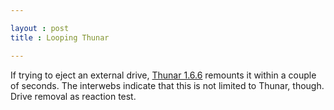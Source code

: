 ```yaml
---

layout : post
title : Looping Thunar

---
```


 If trying to eject an external drive, [Thunar 1.6.6](http://www.xfce.org/) remounts it within a couple of seconds. The interwebs indicate that this is not limited to Thunar, though. Drive removal as reaction test.

